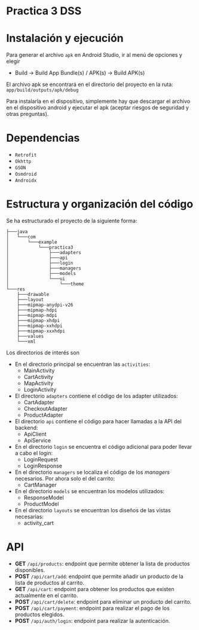 # Practica 3 DSS

# Instalación y ejecución
Para generar el archivo `apk` en Android Studio, ir al menú de opciones y elegir
- Build -> Build App Bundle(s) / APK(s) -> Build APK(s)

El archivo apk se encontrará en el directorio del proyecto en la ruta: `app/build/outputs/apk/debug`

Para instalarla en el dispositivo, simplemente hay que descargar el archivo en el dispositivo android y ejecutar el apk (aceptar riesgos de seguridad y otras preguntas).
# Dependencias
- `Retrofit`
- `Okhttp`
- `GSON`
- `Osmdroid`
- `Androidx`
# Estructura y organización del código
Se ha estructurado el proyecto de la siguiente forma:
```
├───java
│   └───com
│       └───example
│           └───practica3
│               ├───adapters
│               ├───api
│               ├───login
│               ├───managers
│               ├───models
│               └───ui
│                   └───theme
└───res
    ├───drawable
    ├───layout
    ├───mipmap-anydpi-v26
    ├───mipmap-hdpi
    ├───mipmap-mdpi
    ├───mipmap-xhdpi
    ├───mipmap-xxhdpi
    ├───mipmap-xxxhdpi
    ├───values
    └───xml
```
Los directorios de interés son
- En el directorio principal se encuentran las `activities`:
	- MainActivity
	- CartActivity
	- MapActivity
	- LoginActivity
- El directorio `adapters` contiene el código de los adapter utilizados:
	- CartAdapter
	- CheckoutAdapter
	- ProductAdapter
- El directorio `api` contiene el código para hacer llamadas a la API del backend:
	- ApiClient
	- ApiService
- En el directorio `login` se encuentra el código adicional para poder llevar a cabo el login:
	- LoginRequest
	- LoginResponse
- En el directorio `managers` se localiza el código de los *managers* necesarios. Por ahora solo el del carrito:
	- CartManager
- En el directorio `models` se encuentran los modelos utilizados:
	- ResponseModel
	- ProductModel
- En el directorio `layouts` se encuentran los diseños de las vistas necesarias:
	- activity_cart
# API
- **GET** `/api/products`: endpoint que permite obtener la lista de productos disponibles.
- **POST** `/api/cart/add`: endpoint que permite añadir un producto de la lista de productos al carrito.
-  **GET** `/api/cart`: endpoint para obtener los productos que existen actualmente en el carrito.
-  **POST** `/api/cart/delete`: endpoint para eliminar un producto del carrito.
-  **POST** `/api/cart/payment`: endpoint para realizar el pago de los productos elegidos.
-  **POST** `/api/auth/login`: endpoint para realizar la autenticación.